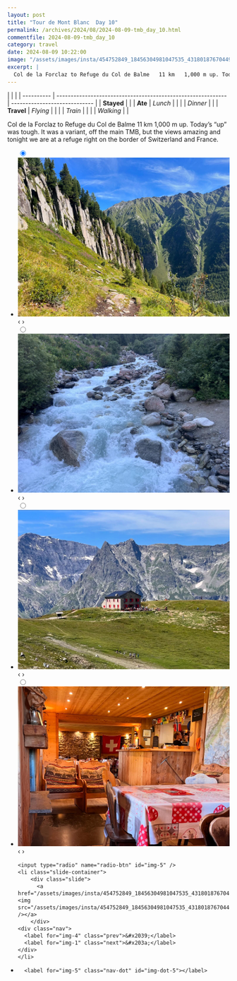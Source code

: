```yaml
---
layout: post
title: "Tour de Mont Blanc  Day 10"
permalink: /archives/2024/08/2024-08-09-tmb_day_10.html
commentfile: 2024-08-09-tmb_day_10
category: travel
date: 2024-08-09 10:22:00
image: "/assets/images/insta/454752849_18456304981047535_4318018767044994254_n_18038453780066952.jpg"
excerpt: |
  Col de la Forclaz to Refuge du Col de Balme	11 km	1,000 m up. Today’s “up” was tough. It was a variant, off the main TMB, but the views amazing and tonight we are at a refuge right on the border of Switzerland and France.
---
```


|            |                                                              |
| ---------- | ------------------------------------------------------------ | ----------------------------- |
| **Stayed** |  |
| **Ate**    | _Lunch_                                                      |          |
|            | _Dinner_                                                     |          |
| **Travel** | _Flying_                                                     |          |
|            | _Train_                                                      |          |
|            | _Walking_                                                    |          |


Col de la Forclaz to Refuge du Col de Balme	11 km	1,000 m up. Today’s “up” was tough. It was a variant, off the main TMB, but the views amazing and tonight we are at a refuge right on the border of Switzerland and France.


<ul class="slides">
    <input type="radio" name="radio-btn" id="img-1" checked="checked" />
    <li class="slide-container">
        <div class="slide">
          <a href="/assets/images/insta/454722440_18456305020047535_2142922844709339191_n_18036132857033982.jpg"><img src="/assets/images/insta/454722440_18456305020047535_2142922844709339191_n_18036132857033982.jpg" /></a>
        </div>
    <div class="nav">
      <label for="img-5" class="prev">&#x2039;</label>
      <label for="img-2" class="next">&#x203a;</label>
    </div>
    </li>
        <input type="radio" name="radio-btn" id="img-2"  />
    <li class="slide-container">
        <div class="slide">
          <a href="/assets/images/insta/454715227_18456305011047535_2728386006196193978_n_18447341362050760.jpg"><img src="/assets/images/insta/454715227_18456305011047535_2728386006196193978_n_18447341362050760.jpg" /></a>
        </div>
    <div class="nav">
      <label for="img-1" class="prev">&#x2039;</label>
      <label for="img-3" class="next">&#x203a;</label>
    </div>
    </li>
        <input type="radio" name="radio-btn" id="img-3"  />
    <li class="slide-container">
        <div class="slide">
          <a href="/assets/images/insta/454738924_18456305002047535_93192867423257853_n_18016354544216447.jpg"><img src="/assets/images/insta/454738924_18456305002047535_93192867423257853_n_18016354544216447.jpg" /></a>
        </div>
    <div class="nav">
      <label for="img-2" class="prev">&#x2039;</label>
      <label for="img-4" class="next">&#x203a;</label>
    </div>
    </li>
        <input type="radio" name="radio-btn" id="img-4"  />
    <li class="slide-container">
        <div class="slide">
          <a href="/assets/images/insta/454723347_18456304990047535_8993754970253002434_n_18059258506723349.jpg"><img src="/assets/images/insta/454723347_18456304990047535_8993754970253002434_n_18059258506723349.jpg" /></a>
        </div>
    <div class="nav">
      <label for="img-3" class="prev">&#x2039;</label>
      <label for="img-5" class="next">&#x203a;</label>
    </div>
    </li>
    
    <input type="radio" name="radio-btn" id="img-5" />
    <li class="slide-container">
        <div class="slide">
          <a href="/assets/images/insta/454752849_18456304981047535_4318018767044994254_n_18038453780066952.jpg"><img src="/assets/images/insta/454752849_18456304981047535_4318018767044994254_n_18038453780066952.jpg" /></a>
        </div>
    <div class="nav">
      <label for="img-4" class="prev">&#x2039;</label>
      <label for="img-1" class="next">&#x203a;</label>
    </div>
    </li>
			
<li class="nav-dots">
      <label for="img-1" class="nav-dot" id="img-dot-1"></label>
      <label for="img-2" class="nav-dot" id="img-dot-2"></label>
      <label for="img-3" class="nav-dot" id="img-dot-3"></label>
      <label for="img-4" class="nav-dot" id="img-dot-4"></label>

      <label for="img-5" class="nav-dot" id="img-dot-5"></label>

</li>
</ul>        
             

		